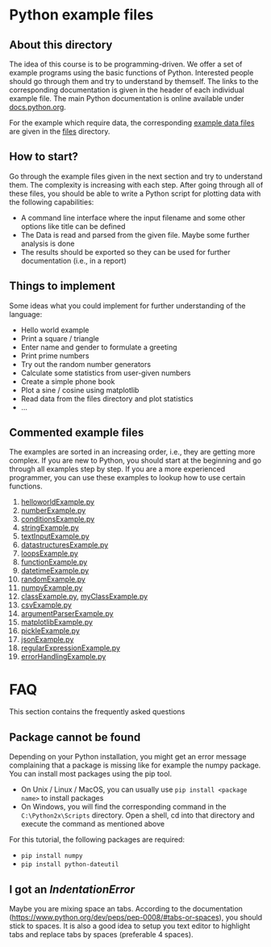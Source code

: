 Python example files
====================

About this directory
--------------------

The idea of this course is to be programming-driven. We offer a set of example
programs using the basic functions of Python. Interested people should go through
them and try to understand by themself. The links to the corresponding
documentation is given in the header of each individual example file. The main Python
documentation is online available under
[docs.python.org](https://docs.python.org/2.7).

For the example which require data, the corresponding [example data files](files) are given in the [files](files) directory.

How to start?
-------------

Go through the example files given in the next section and try to understand
them. The complexity is increasing with each step. After going through all of
these files, you should be able to write a Python script for plotting data with
the following capabilities:

- A command line interface where the input filename and some other options
  like title can be defined
- The Data is read and parsed from the given file. Maybe some further analysis
  is done
- The results should be exported so they can be used for further documentation
  (i.e., in a report)

Things to implement
-------------------

Some ideas what you could implement for further understanding of the language:

* Hello world example
* Print a square / triangle
* Enter name and gender to formulate a greeting
* Print prime numbers
* Try out the random number generators
* Calculate some statistics from user-given numbers
* Create a simple phone book
* Plot a sine / cosine using matplotlib
* Read data from the files directory and plot statistics
* ...


Commented example files
-----------------------

The examples are sorted in an increasing order, i.e., they are getting more
complex. If you are new to Python, you should start at the beginning and go
through all examples step by step. If you are a more experienced programmer,
you can use these examples to lookup how to use certain functions.

1. [helloworldExample.py](helloworldExample.py)
1. [numberExample.py](numberExample.py)
1. [conditionsExample.py](conditionsExample.py)
1. [stringExample.py](stringExample.py)
1. [textInputExample.py](textInputExample.py)
1. [datastructuresExample.py](datastructuresExample.py)
1. [loopsExample.py](loopsExample.py)
1. [functionExample.py](functionExample.py)
1. [datetimeExample.py](datetimeExample.py)
1. [randomExample.py](randomExample.py)
1. [numpyExample.py](numpyExample.py)
1. [classExample.py](classExample.py), [myClassExample.py](myClassExample.py)
1. [csvExample.py](csvExample.py)
1. [argumentParserExample.py](argumentParserExample.py)
1. [matplotlibExample.py](matplotlibExample.py)
1. [pickleExample.py](pickleExample.py)
1. [jsonExample.py](jsonExample.py)
1. [regularExpressionExample.py](regularExpressionExample.py)
1. [errorHandlingExample.py](errorHandlingExample.py)


FAQ
===

This section contains the frequently asked questions

Package cannot be found
-----------------------

Depending on your Python installation, you might get an error message
complaining that a package is missing like for example the numpy package. You
can install most packages using the pip tool.

* On Unix / Linux / MacOS, you can usually use `pip install <package name>` to
  install packages
* On Windows, you will find the corresponding command in the
  `C:\Python2x\Scripts` directory. Open a shell, cd into that directory and
  execute the command as mentioned above

For this tutorial, the following packages are required:

* `pip install numpy`
* `pip install python-dateutil`

I got an *IndentationError*
---------------------------

Maybe you are mixing space an tabs. According to the documentation
(https://www.python.org/dev/peps/pep-0008/#tabs-or-spaces), you should stick to
spaces. It is also a good idea to setup you text editor to highlight tabs and
replace tabs by spaces (preferable 4 spaces).
